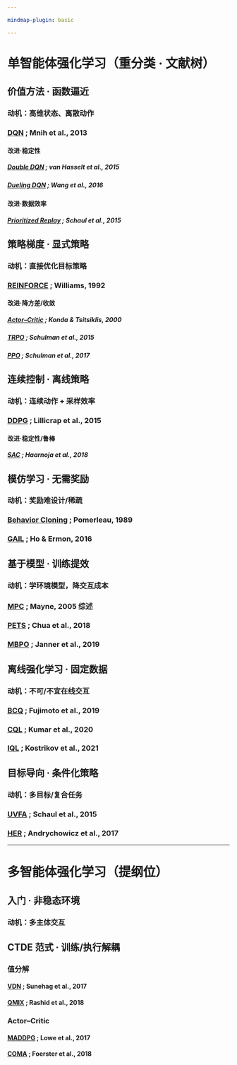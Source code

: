 ```yaml
---

mindmap-plugin: basic

---
```


# 单智能体强化学习（重分类 · 文献树）

## 价值方法 · 函数逼近

### 动机：高维状态、离散动作

### [DQN](https://arxiv.org/abs/1312.5602) ; Mnih et al., 2013

#### 改进·稳定性

##### [Double DQN](https://arxiv.org/abs/1509.06461) ; van Hasselt et al., 2015

##### [Dueling DQN](https://arxiv.org/abs/1511.06581) ; Wang et al., 2016

#### 改进·数据效率

##### [Prioritized Replay](https://arxiv.org/abs/1511.05952) ; Schaul et al., 2015

## 策略梯度 · 显式策略

### 动机：直接优化目标策略

### [REINFORCE](https://link.springer.com/article/10.1007/BF00992696) ; Williams, 1992

#### 改进·降方差/收敛

##### [Actor–Critic](https://papers.nips.cc/paper_files/paper/2000/hash/091d584fced301b442654dd8c23b3fc9-Abstract.html) ; Konda & Tsitsiklis, 2000

##### [TRPO](https://arxiv.org/abs/1502.05477) ; Schulman et al., 2015

##### [PPO](https://arxiv.org/abs/1707.06347) ; Schulman et al., 2017

## 连续控制 · 离线策略

### 动机：连续动作 + 采样效率

### [DDPG](https://arxiv.org/abs/1509.02971) ; Lillicrap et al., 2015

#### 改进·稳定性/鲁棒

##### [SAC](https://arxiv.org/abs/1801.01290) ; Haarnoja et al., 2018

## 模仿学习 · 无需奖励

### 动机：奖励难设计/稀疏

### [Behavior Cloning](https://dl.acm.org/doi/10.1145/97243.97245) ; Pomerleau, 1989

### [GAIL](https://arxiv.org/abs/1606.03476) ; Ho & Ermon, 2016

## 基于模型 · 训练提效

### 动机：学环境模型，降交互成本

### [MPC](https://www.sciencedirect.com/science/article/pii/S0005109804002766) ; Mayne, 2005 综述

### [PETS](https://arxiv.org/abs/1805.12114) ; Chua et al., 2018

### [MBPO](https://arxiv.org/abs/1906.08253) ; Janner et al., 2019

## 离线强化学习 · 固定数据

### 动机：不可/不宜在线交互

### [BCQ](https://arxiv.org/abs/1812.02900) ; Fujimoto et al., 2019

### [CQL](https://arxiv.org/abs/2006.04779) ; Kumar et al., 2020

### [IQL](https://arxiv.org/abs/2110.06169) ; Kostrikov et al., 2021

## 目标导向 · 条件化策略

### 动机：多目标/复合任务

### [UVFA](https://arxiv.org/abs/1802.09464) ; Schaul et al., 2015

### [HER](https://arxiv.org/abs/1707.01495) ; Andrychowicz et al., 2017

---

# 多智能体强化学习（提纲位）

## 入门 · 非稳态环境

### 动机：多主体交互

## CTDE 范式 · 训练/执行解耦

### 值分解

#### [VDN](https://arxiv.org/abs/1706.05296) ; Sunehag et al., 2017

#### [QMIX](https://arxiv.org/abs/1803.11485) ; Rashid et al., 2018

### Actor–Critic

#### [MADDPG](https://arxiv.org/abs/1706.02275) ; Lowe et al., 2017

#### [COMA](https://arxiv.org/abs/1705.08926) ; Foerster et al., 2018